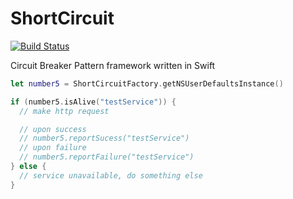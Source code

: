 # ShortCircuit
[![Build Status](https://travis-ci.org/RestlessThinker/ShortCircuit.svg?branch=master)](https://travis-ci.org/RestlessThinker/ShortCircuit)

Circuit Breaker Pattern framework written in Swift

```swift
let number5 = ShortCircuitFactory.getNSUserDefaultsInstance()

if (number5.isAlive("testService")) {
  // make http request

  // upon success
  // number5.reportSucess("testService")
  // upon failure 
  // number5.reportFailure("testService")
} else {
  // service unavailable, do something else
}
```
